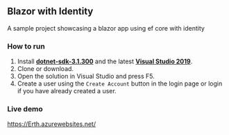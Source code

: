 ## Blazor with Identity

A sample project showcasing a blazor app using ef core with identity

### How to run
1. Install [**dotnet-sdk-3.1.300**](https://dotnet.microsoft.com/download/dotnet-core/3.1) and the latest [**Visual Studio 2019**](https://visualstudio.microsoft.com/vs/).
2. Clone or download.
3. Open the solution in Visual Studio and press F5.
4. Create a user using the `Create Account` button in the login page or login if you have already created a user.

### Live demo
https://Erth.azurewebsites.net/
